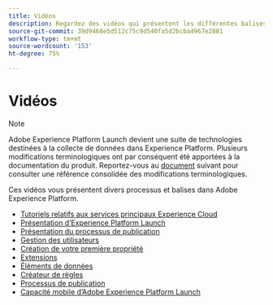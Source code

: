 ```yaml
---
title: Vidéos
description: Regardez des vidéos qui présentent les différentes balises et processus de Adobe Experience Platform.
source-git-commit: 39d9468e5d512c75c9d540fa5d2bcba4967e2881
workflow-type: tm+mt
source-wordcount: '153'
ht-degree: 75%

---
```


# Vidéos

>[!NOTE]
>
>Adobe Experience Platform Launch devient une suite de technologies destinées à la collecte de données dans Experience Platform. Plusieurs modifications terminologiques ont par conséquent été apportées à la documentation du produit. Reportez-vous au [document](../term-updates.md) suivant pour consulter une référence consolidée des modifications terminologiques.

Ces vidéos vous présentent divers processus et balises dans Adobe Experience Platform.

* [Tutoriels relatifs aux services principaux Experience Cloud](https://experienceleague.adobe.com/docs/core-services-learn/tutorials/overview.html?lang=fr)
* [Présentation d’Experience Platform Launch](https://www.youtube.com/embed/rwqqkG1SERU)
* [Présentation du processus de publication](https://helpx.adobe.com/fr/analytics/how-to/adobe-launch-publishing-process.html)
* [Gestion des utilisateurs](https://www.youtube.com/embed/ba28BHX8cwU)
* [Création de votre première propriété](https://www.youtube.com/embed/Fb2pcbAYjIE)
* [Extensions](https://www.youtube.com/embed/yD0tBqZX4fA)
* [Éléments de données](https://www.youtube.com/embed/-tGcKA0tp-I)
* [Créateur de règles](https://www.youtube.com/embed/u0ohTL6hI1w)
* [Processus de publication](https://www.youtube.com/embed/Pe-YSn26_xI)
* [Capacité mobile d’Adobe Experience Platform Launch](https://video.tv.adobe.com/v/23741/)
